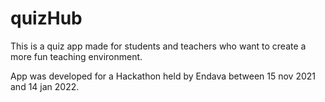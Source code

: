 # quizHub

This is a quiz app made for students and teachers who want to create a more fun teaching environment.

App was developed for a Hackathon held by Endava between 15 nov 2021 and 14 jan 2022.
